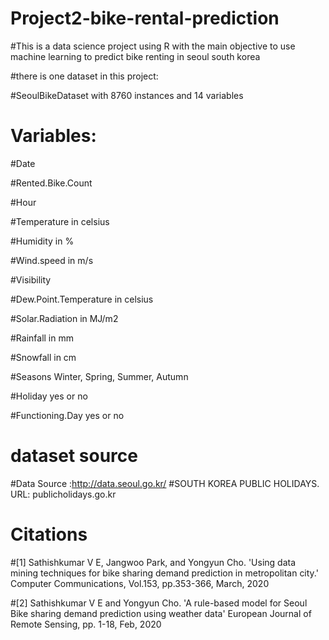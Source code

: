 # Project2-bike-rental-prediction

#This is a data science project using R with the main objective to use machine learning to predict bike renting in seoul south korea

#there is one dataset in this project:

#SeoulBikeDataset with 8760 instances and 14 variables

# Variables:

#Date

#Rented.Bike.Count

#Hour

#Temperature in celsius

#Humidity in %

#Wind.speed in m/s

#Visibility

#Dew.Point.Temperature in celsius

#Solar.Radiation in MJ/m2

#Rainfall in mm

#Snowfall in cm

#Seasons Winter, Spring, Summer, Autumn

#Holiday yes or no

#Functioning.Day yes or no

# dataset source

#Data Source :http://data.seoul.go.kr/
#SOUTH KOREA PUBLIC HOLIDAYS. URL: publicholidays.go.kr

# Citations

#[1] Sathishkumar V E, Jangwoo Park, and Yongyun Cho. 'Using data mining techniques for bike sharing demand prediction in metropolitan city.' Computer Communications, Vol.153, pp.353-366, March, 2020

#[2] Sathishkumar V E and Yongyun Cho. 'A rule-based model for Seoul Bike sharing demand prediction using weather data' European Journal of Remote Sensing, pp. 1-18, Feb, 2020

